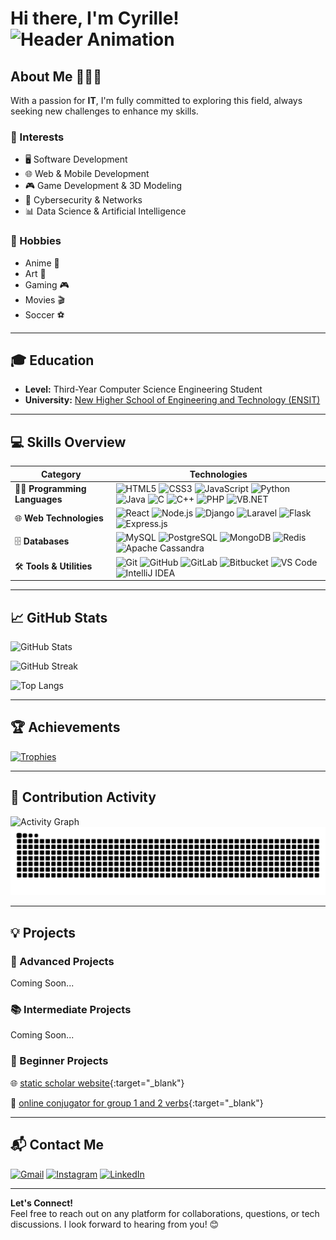 # Hi there, I'm **Cyrille**!  ![Header Animation](https://user-images.githubusercontent.com/18350557/176309783-0785949b-9127-417c-8b55-ab5a4333674e.gif)



## About Me 💁🏾‍♂️
With a passion for **IT**, I'm fully committed to exploring this field, always seeking new challenges to enhance my skills.

### 🎯 Interests
- 🖥️ Software Development
- 🌐 Web & Mobile Development
- 🎮 Game Development & 3D Modeling
- 🔐 Cybersecurity & Networks
- 📊 Data Science & Artificial Intelligence

### 🎲 Hobbies
- Anime 🎥
- Art 🎨
- Gaming 🎮
- Movies 🎬
- Soccer ⚽


---

## 🎓 Education
- **Level:** Third-Year Computer Science Engineering Student  
- **University:** [New Higher School of Engineering and Technology (ENSIT)](https://ensit.ci/)  
---

## 💻 Skills Overview

| **Category**           | **Technologies**                                                                                                       |
|-------------------------|-----------------------------------------------------------------------------------------------------------------------|
| 🧑‍💻 **Programming Languages** | ![HTML5](https://img.shields.io/badge/HTML5-E34F26?style=for-the-badge&logo=html5&logoColor=white) ![CSS3](https://img.shields.io/badge/CSS3-1572B6?style=for-the-badge&logo=css3&logoColor=white) ![JavaScript](https://img.shields.io/badge/JavaScript-F7DF1E?style=for-the-badge&logo=javascript&logoColor=black) ![Python](https://img.shields.io/badge/Python-3776AB?style=for-the-badge&logo=python&logoColor=white) ![Java](https://img.shields.io/badge/Java-007396?style=for-the-badge&logo=java&logoColor=white) ![C](https://img.shields.io/badge/C-00599C?style=for-the-badge&logo=c&logoColor=white) ![C++](https://img.shields.io/badge/C++-00599C?style=for-the-badge&logo=cplusplus&logoColor=white) ![PHP](https://img.shields.io/badge/PHP-777BB4?style=for-the-badge&logo=php&logoColor=white) ![VB.NET](https://img.shields.io/badge/VB.NET-512BD4?style=for-the-badge&logo=dot-net&logoColor=white) |
| 🌐 **Web Technologies** | ![React](https://img.shields.io/badge/React-61DAFB?style=for-the-badge&logo=react&logoColor=black) ![Node.js](https://img.shields.io/badge/Node.js-339933?style=for-the-badge&logo=node-dot-js&logoColor=white) ![Django](https://img.shields.io/badge/Django-092E20?style=for-the-badge&logo=django&logoColor=white) ![Laravel](https://img.shields.io/badge/Laravel-FF2D20?style=for-the-badge&logo=laravel&logoColor=white) ![Flask](https://img.shields.io/badge/Flask-000000?style=for-the-badge&logo=flask&logoColor=white) ![Express.js](https://img.shields.io/badge/Express.js-000000?style=for-the-badge&logo=express&logoColor=white) |
| 🗄️ **Databases**       | ![MySQL](https://img.shields.io/badge/MySQL-4479A1?style=for-the-badge&logo=mysql&logoColor=white) ![PostgreSQL](https://img.shields.io/badge/PostgreSQL-336791?style=for-the-badge&logo=postgresql&logoColor=white) ![MongoDB](https://img.shields.io/badge/MongoDB-47A248?style=for-the-badge&logo=mongodb&logoColor=white) ![Redis](https://img.shields.io/badge/Redis-DC382D?style=for-the-badge&logo=redis&logoColor=white) ![Apache Cassandra](https://img.shields.io/badge/Cassandra-1287B1?style=for-the-badge&logo=apache-cassandra&logoColor=white) |
| 🛠️ **Tools & Utilities** | ![Git](https://img.shields.io/badge/Git-F05032?style=for-the-badge&logo=git&logoColor=white) ![GitHub](https://img.shields.io/badge/GitHub-181717?style=for-the-badge&logo=github&logoColor=white) ![GitLab](https://img.shields.io/badge/GitLab-FC6D26?style=for-the-badge&logo=gitlab&logoColor=white) ![Bitbucket](https://img.shields.io/badge/Bitbucket-0052CC?style=for-the-badge&logo=bitbucket&logoColor=white) ![VS Code](https://img.shields.io/badge/VSCode-007ACC?style=for-the-badge&logo=visual-studio-code&logoColor=white) ![IntelliJ IDEA](https://img.shields.io/badge/IntelliJ_IDEA-000000?style=for-the-badge&logo=intellij-idea&logoColor=white) |

---

## 📈 GitHub Stats
![GitHub Stats](https://github-readme-stats.vercel.app/api?username=23cyy&show_icons=true&theme=radical)

![GitHub Streak](https://github-readme-streak-stats.herokuapp.com/?user=23cyy&theme=radical)

![Top Langs](https://github-readme-stats.vercel.app/api/top-langs/?username=23cyy&layout=compact&theme=radical)

---

## 🏆 Achievements
[![Trophies](https://github-profile-trophy.vercel.app/?username=23cyy&theme=onedark)](https://github.com/ryo-ma/github-profile-trophy)

---

## 🌟 Contribution Activity
![Activity Graph](https://github-readme-activity-graph.vercel.app/graph?username=23cyy&theme=react-dark)
![GitHub Snake](https://github.com/23cyy/23cyy/blob/output/github-contribution-grid-snake.svg)

---

## 💡 Projects
### 🚀 Advanced Projects
Coming Soon...  

### 📚 Intermediate Projects
Coming Soon...  

### 🌱 Beginner Projects

🌐 [static scholar website](https://ensit-site-test.onrender.com/){:target="_blank"}

📙 [online conjugator for group 1 and 2 verbs](https://conjugueur-v2.onrender.com/){:target="_blank"}



---

## 📬 Contact Me
[![Gmail](https://img.shields.io/badge/Gmail-D14836?style=for-the-badge&logo=gmail&logoColor=white)](mailto:cyrillendah.23@gmail.com)
[![Instagram](https://img.shields.io/badge/Instagram-E4405F?style=for-the-badge&logo=instagram&logoColor=white)](https://www.instagram.com/holyy.dev/)
[![LinkedIn](https://img.shields.io/badge/LinkedIn-0077B5?style=for-the-badge&logo=linkedin&logoColor=white)](https://www.linkedin.com/in/cyrille-n-dah-172022225)

---

**Let's Connect!**  
Feel free to reach out on any platform for collaborations, questions, or tech discussions. I look forward to hearing from you! 😊
